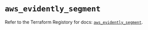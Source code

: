 # `aws_evidently_segment`

Refer to the Terraform Registory for docs: [`aws_evidently_segment`](https://registry.terraform.io/providers/hashicorp/aws/4.66.0/docs/resources/evidently_segment).

